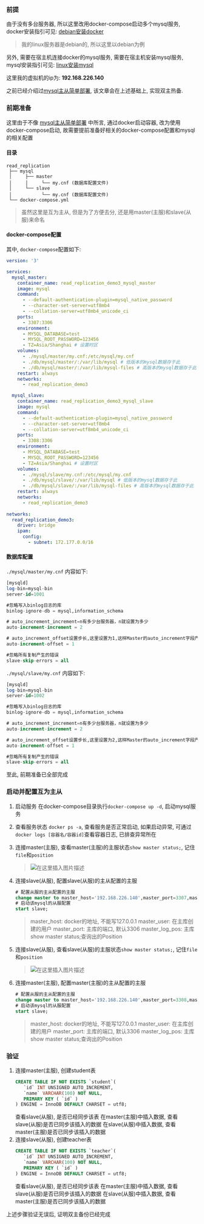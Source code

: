 ### 前提
由于没有多台服务器, 所以这里改用docker-compose启动多个mysql服务, docker安装指引可见: [debian安装docker](https://blog.csdn.net/zzsan/article/details/105505692)
> 我的linux服务器是debian的, 所以这里以debian为例
> 
另外, 需要在宿主机连接docker的mysql服务, 需要在宿主机安装mysql服务, mysql安装指引可见: [linux安装mysql](https://blog.csdn.net/zzsan/article/details/105703982)

这里我的虚拟机的ip为: **192.168.226.140**

之前已经介绍过[mysql主从简单部署](https://blog.csdn.net/zzsan/article/details/117304644), 该文章会在上述基础上, 实现双主热备.

### 前期准备
这里由于不像 [mysql主从简单部署](https://blog.csdn.net/zzsan/article/details/117304644) 中所言, 通过docker启动容器, 改为使用docker-compose启动, 故需要提前准备好相关的docker-compose配置和mysql的相关配置
#### 目录
```
read_replication
 ├── mysql
 │     ├── master
 │     │     └── my.cnf (数据库配置文件)
 │     └── slave
 │           └── my.cnf (数据库配置文件)
 └── docker-compose.yml
```
> 虽然这里是互为主从, 但是为了方便去分, 还是用master(主服)和slave(从服)来命名
#### docker-compose配置
其中, `docker-compose`配置如下:
```YAML
version: '3'

services:
  mysql_master:
    container_name: read_replication_demo3_mysql_master
    image: mysql
    command:
      - --default-authentication-plugin=mysql_native_password
      - --character-set-server=utf8mb4
      - --collation-server=utf8mb4_unicode_ci
    ports:
      - 3307:3306
    environment:
      - MYSQL_DATABASE=test
      - MYSQL_ROOT_PASSWORD=123456
      - TZ=Asia/Shanghai # 设置时区
    volumes:
      - ./mysql/master/my.cnf:/etc/mysql/my.cnf
      - ./db/mysql/master/:/var/lib/mysql # 低版本的mysql数据存于此
      - ./db/mysql/master/:/var/lib/mysql-files # 高版本的mysql数据存于此
    restart: always
    networks:
      - read_replication_demo3

  mysql_slave:
    container_name: read_replication_demo3_mysql_slave
    image: mysql
    command:
      - --default-authentication-plugin=mysql_native_password
      - --character-set-server=utf8mb4
      - --collation-server=utf8mb4_unicode_ci
    ports:
      - 3308:3306
    environment:
      - MYSQL_DATABASE=test
      - MYSQL_ROOT_PASSWORD=123456
      - TZ=Asia/Shanghai # 设置时区
    volumes:
      - ./mysql/slave/my.cnf:/etc/mysql/my.cnf
      - ./db/mysql/slave/:/var/lib/mysql # 低版本的mysql数据存于此
      - ./db/mysql/slave/:/var/lib/mysql-files # 高版本的mysql数据存于此
    restart: always
    networks:
      - read_replication_demo3
  
networks:
  read_replication_demo3:
    driver: bridge
    ipam:
      config:
        - subnet: 172.177.0.0/16
```
#### 数据库配置
`./mysql/master/my.cnf` 内容如下:
```sql
[mysqld]
log-bin=mysql-bin
server-id=1001

#忽略写入binlog日志的库
binlog-ignore-db = mysql,information_schema

# auto_increment_increment=n有多少台服务器，n就设置为多少
auto-increment-increment = 2

# auto_increment_offset设置步长,这里设置为1,这样Master的auto_increment字段产生的数值是:1, 3, 5, 7, …等奇数id
auto-increment-offset = 1

#忽略所有复制产生的错误
slave-skip-errors = all 
```

`./mysql/slave/my.cnf` 内容如下:
```sql
[mysqld]
log-bin=mysql-bin
server-id=1002

#忽略写入binlog日志的库
binlog-ignore-db = mysql,information_schema

# auto_increment_increment=n有多少台服务器，n就设置为多少
auto-increment-increment = 2

# auto_increment_offset设置步长,这里设置为2,这样Master的auto_increment字段产生的数值是:2,4,6，8 …等偶数id
auto-increment-offset = 1

#忽略所有复制产生的错误
slave-skip-errors = all
```

至此, 前期准备已全部完成

### 启动并配置互为主从
1. 启动服务
	在docker-compose目录执行`docker-compose up -d`, 启动mysql服务
2. 查看服务状态
	`docker ps -a`, 查看服务是否正常启动, 如果启动异常, 可通过`docker logs [容器名/容器id]`查看容器日志, 已排查异常所在
3. 连接master(主服), 查看master(主服)的主服状态`show master status;`, 记住`file`和`position`	
	 >![在这里插入图片描述](https://img-blog.csdnimg.cn/20210703114426327.png)
4. 连接slave(从服), 配置slave(从服)的主从配置的主服
	```sql
	# 配置从服的主从配置的主服
	change master to master_host='192.168.226.140',master_port=3307,master_user='root',master_password='123456',master_log_file='mysql-bin.000003',master_log_pos=340;
	# 启动该mysql的从服配置
	start slave;
	```
	>master_host: docker的地址, 不能写127.0.0.1
master_user: 在主库创建的用户
master_port: 主库的端口, 默认3306
master_log_pos: 主库show master status;查询出的Position
 

5. 连接slave(从服), 查看slave(从服)的主服状态`show master status;`, 记住`file`和`position`	
	 >![在这里插入图片描述](https://img-blog.csdnimg.cn/20210703114426327.png)
6. 连接master(主服), 配置master(主服)的主从配置的主服
	```sql
	# 配置从服的主从配置的主服
	change master to master_host='192.168.226.140',master_port=3308,master_user='root',master_password='123456',master_log_file='mysql-bin.000003',master_log_pos=340;
	# 启动该mysql的从服配置
	start slave;
	```
	>master_host: docker的地址, 不能写127.0.0.1
master_user: 在主库创建的用户
master_port: 主库的端口, 默认3306
master_log_pos: 主库show master status;查询出的Position
 
### 验证
1. 连接master(主服), 创建student表
	```sql
	CREATE TABLE IF NOT EXISTS `student`(
   	   `id` INT UNSIGNED AUTO_INCREMENT,
   	   `name` VARCHAR(100) NOT NULL,
   	   PRIMARY KEY ( `id` )
	) ENGINE = InnoDB DEFAULT CHARSET = utf8;
	```
	查看slave(从服), 是否已经同步该表
	在master(主服)中插入数据, 查看slave(从服)是否已同步该插入的数据
	在slave(从服)中插入数据, 查看master(主服)是否已同步该插入的数据
2. 连接slave(从服), 创建teacher表
	```sql
	CREATE TABLE IF NOT EXISTS `teacher`(
   	   `id` INT UNSIGNED AUTO_INCREMENT,
   	   `name` VARCHAR(100) NOT NULL,
   	   PRIMARY KEY ( `id` )
	) ENGINE = InnoDB DEFAULT CHARSET = utf8;
	```
	查看slave(从服), 是否已经同步该表
	在master(主服)中插入数据, 查看slave(从服)是否已同步该插入的数据
	在slave(从服)中插入数据, 查看master(主服)是否已同步该插入的数据

上述步骤验证无误后, 证明双主备份已经完成


	